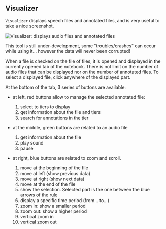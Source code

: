 ## Visualizer

`Visualizer` displays speech files and annotated files, and is very useful 
to take a nice screenshot.

![Visualizer: displays audio files and annotated files](./etc/screenshots/SppasEdit.png)

This tool is still under-development, some "troubles/crashes" can occur 
while using it... however the data will never been corrupted!

When a file is checked on the file of files, it is opened and displayed in the
currently opened tab of the notebook. There is not limit on the number of audio 
files that can be displayed nor on the number of annotated files. To select a 
displayed file, click anywhere of the displayed part.

At the bottom of the tab, 3 series of buttons are available: 

- at left, red buttons allow to manage the selected annotated file:
    
    1. select to tiers to display
    2. get information about the file and tiers
    3. search for annotations in the tier
    
- at the middle, green buttons are related to an audio file

    1. get information about the file
    2. play sound
    3. pause
    
- at right, blue buttons are related to zoom and scroll.

    1. move at the beginning of the file
    2. move at left (show previous data)
    3. move at right (show next data)
    4. move at the end of the file
    5. show the selection. Selected part is the one between the blue arrows of the rule
    6. display a specific time period (from... to...)
    7. zoom in: show a smaller period
    8. zoom out: show a higher period
    9. vertical zoom in
    10. vertical zoom out
   